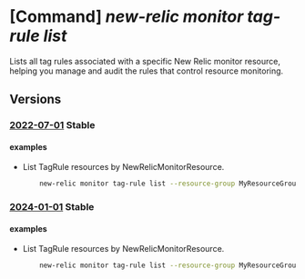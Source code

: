 # [Command] _new-relic monitor tag-rule list_

Lists all tag rules associated with a specific New Relic monitor resource, helping you manage and audit the rules that control resource monitoring.

## Versions

### [2022-07-01](/Resources/mgmt-plane/L3N1YnNjcmlwdGlvbnMve30vcmVzb3VyY2Vncm91cHMve30vcHJvdmlkZXJzL25ld3JlbGljLm9ic2VydmFiaWxpdHkvbW9uaXRvcnMve30vdGFncnVsZXM=/2022-07-01.xml) **Stable**

<!-- mgmt-plane /subscriptions/{}/resourcegroups/{}/providers/newrelic.observability/monitors/{}/tagrules 2022-07-01 -->

#### examples

- List TagRule resources by NewRelicMonitorResource.
    ```bash
        new-relic monitor tag-rule list --resource-group MyResourceGroup --monitor-name MyNewRelicMonitor
    ```

### [2024-01-01](/Resources/mgmt-plane/L3N1YnNjcmlwdGlvbnMve30vcmVzb3VyY2Vncm91cHMve30vcHJvdmlkZXJzL25ld3JlbGljLm9ic2VydmFiaWxpdHkvbW9uaXRvcnMve30vdGFncnVsZXM=/2024-01-01.xml) **Stable**

<!-- mgmt-plane /subscriptions/{}/resourcegroups/{}/providers/newrelic.observability/monitors/{}/tagrules 2024-01-01 -->

#### examples

- List TagRule resources by NewRelicMonitorResource.
    ```bash
        new-relic monitor tag-rule list --resource-group MyResourceGroup --monitor-name MyNewRelicMonitor
    ```
